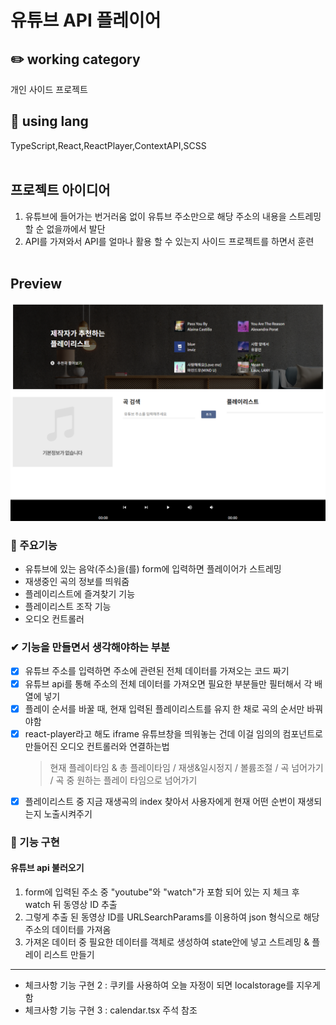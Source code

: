 # 유튜브 API 플레이어

## ✏️ working category

개인 사이드 프로젝트
<br />

## 📃 using lang

TypeScript,React,ReactPlayer,ContextAPI,SCSS
<br />
<br />

## 프로젝트 아이디어

1. 유튜브에 들어가는 번거러움 없이 유튜브 주소만으로 해당 주소의 내용을 스트레밍 할 순 없을까에서 발단
2. API를 가져와서 API를 얼마나 활용 할 수 있는지 사이드 프로젝트를 하면서 훈련
   <br />
   <br />

## Preview

  <img src="./public/img/preview.PNG" alt="" />

### 📌 주요기능

- 유튜브에 있는 음악(주소)을(를) form에 입력하면 플레이어가 스트레밍
- 재생중인 곡의 정보를 띄워줌
- 플레이리스트에 즐겨찾기 기능
- 플레이리스트 조작 기능
- 오디오 컨트롤러

### ✔ 기능을 만들면서 생각해야하는 부분

- [x] 유튜브 주소를 입력하면 주소에 관련된 전체 데이터를 가져오는 코드 짜기
- [x] 유튜브 api를 통해 주소의 전체 데이터를 가져오면 필요한 부분들만 필터해서 각 배열에 넣기
- [x] 플레이 순서를 바꿀 때, 현재 입력된 플레이리스트를 유지 한 채로 곡의 순서만 바꿔야함
- [x] react-player라고 해도 iframe 유튜브창을 띄워놓는 건데 이걸 임의의 컴포넌트로 만들어진 오디오 컨트롤러와 연결하는법
  > 현재 플레이타임 & 총 플레이타임 / 재생&일시정지 / 볼륨조절 / 곡 넘어가기 / 곡 중 원하는 플레이 타임으로 넘어가기
- [x] 플레이리스트 중 지금 재생곡의 index 찾아서 사용자에게 현재 어떤 순번이 재생되는지 노출시켜주기

### 🚀 기능 구현

#### 유튜브 api 불러오기

1. form에 입력된 주소 중 "youtube"와 "watch"가 포함 되어 있는 지 체크 후 watch 뒤 동영상 ID 추출
2. 그렇게 추출 된 동영상 ID를 URLSearchParams를 이용하여 json 형식으로 해당 주소의 데이터를 가져옴
3. 가져온 데이터 중 필요한 데이터를 객체로 생성하여 state안에 넣고 스트레밍 & 플레이 리스트 만들기
<hr />

- 체크사항 기능 구현 2 : 쿠키를 사용하여 오늘 자정이 되면 localstorage를 지우게 함
- 체크사항 기능 구현 3 : calendar.tsx 주석 참조
